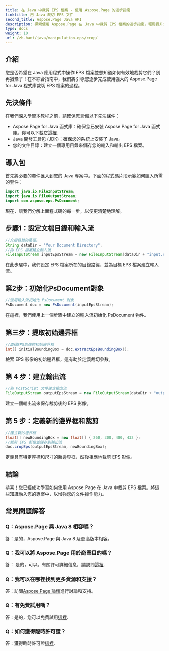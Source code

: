 ```yaml
---
title: 在 Java 中裁剪 EPS 檔案 - 使用 Aspose.Page 的逐步指南
linktitle: 用 Java 裁切 EPS 文件
second_title: Aspose.Page Java API
description: 探索使用 Aspose.Page 在 Java 中裁剪 EPS 檔案的逐步指南。輕鬆提升您的文件操作技能。
type: docs
weight: 10
url: /zh-hant/java/manipulation-eps/crop/
---
```

## 介紹
您是否希望在 Java 應用程式中操作 EPS 檔案並想知道如何有效地裁剪它們？別再猶豫了！在本綜合指南中，我們將引導您逐步完成使用強大的 Aspose.Page for Java 程式庫裁切 EPS 檔案的過程。
## 先決條件
在我們深入學習本教程之前，請確保您具備以下先決條件：
-  Aspose.Page for Java 函式庫：確保您已安裝 Aspose.Page for Java 函式庫。你可以下載它[這裡](https://releases.aspose.com/page/java/).
- Java 開發工具包 (JDK)：確保您的系統上安裝了 Java。
- 您的文件目錄：建立一個專用目錄來儲存您的輸入和輸出 EPS 檔案。
## 導入包
首先將必要的套件匯入到您的 Java 專案中。下面的程式碼片段示範如何匯入所需的套件：
```java
import java.io.FileInputStream;
import java.io.FileOutputStream;
import com.aspose.eps.PsDocument;
```
現在，讓我們分解上面程式碼的每一步，以便更清楚地理解。
## 步驟1：設定文檔目錄和輸入流
```java
//文檔目錄的路徑。
String dataDir = "Your Document Directory";
//為 EPS 檔案建立輸入流
FileInputStream inputEpsStream = new FileInputStream(dataDir + "input.eps");
```
在此步驟中，我們設定 EPS 檔案所在的目錄路徑，並為目標 EPS 檔案建立輸入流。
## 第2步：初始化PsDocument對象
```java
//使用輸入流初始化 PsDocument 對象
PsDocument doc = new PsDocument(inputEpsStream);
```
在這裡，我們使用上一個步驟中建立的輸入流初始化 PsDocument 物件。
## 第三步：提取初始邊界框
```java
//取得EPS影像的初始邊界框
int[] initialBoundingBox = doc.extractEpsBoundingBox();
```
檢索 EPS 影像的初始邊界框，這有助於定義裁切參數。
## 第 4 步：建立輸出流
```java
//為 PostScript 文件建立輸出流
FileOutputStream outputEpsStream = new FileOutputStream(dataDir + "output_crop.eps");
```
建立一個輸出流來保存裁剪後的 EPS 影像。
## 第 5 步：定義新的邊界框和裁剪
```java
//建立新的邊界框
float[] newBoundingBox = new float[] { 260, 300, 480, 432 };
//裁剪 EPS 影像並儲存到輸出流
doc.cropEps(outputEpsStream, newBoundingBox);
```
定義具有特定座標和尺寸的新邊界框，然後相應地裁剪 EPS 影像。
## 結論
恭喜！您已經成功學習如何使用 Aspose.Page 在 Java 中裁剪 EPS 檔案。將這些知識融入您的專案中，以增強您的文件操作能力。
## 常見問題解答
### Q：Aspose.Page 與 Java 8 相容嗎？
答：是的，Aspose.Page 與 Java 8 及更高版本相容。
### Q：我可以將 Aspose.Page 用於商業目的嗎？
答： 是的，可以。有關許可詳細信息，請訪問[這裡](https://purchase.aspose.com/buy).
### Q：我可以在哪裡找到更多資源和支援？
答：訪問[Aspose.Page 論壇](https://forum.aspose.com/c/page/39)進行討論和支持。
### Q：有免費試用嗎？
答：是的，您可以免費試用[這裡](https://releases.aspose.com/).
### Q：如何獲得臨時許可證？
答：獲得臨時許可證[這裡](https://purchase.aspose.com/temporary-license/).